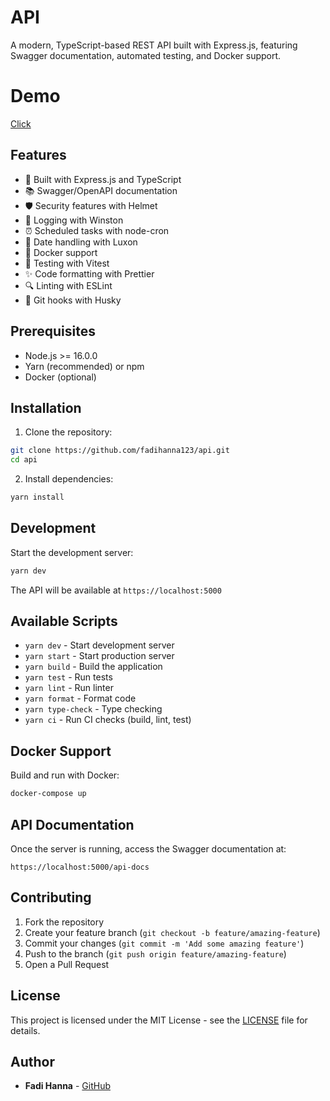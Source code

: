 # API

A modern, TypeScript-based REST API built with Express.js, featuring Swagger documentation, automated testing, and Docker support.

# Demo
[Click](https://api-lqzfm.sevalla.app/api/users)

## Features

- 🚀 Built with Express.js and TypeScript
- 📚 Swagger/OpenAPI documentation
- 🛡️ Security features with Helmet
- 📝 Logging with Winston
- ⏰ Scheduled tasks with node-cron
- 📅 Date handling with Luxon
- 🐳 Docker support
- 🧪 Testing with Vitest
- ✨ Code formatting with Prettier
- 🔍 Linting with ESLint
- 🐶 Git hooks with Husky

## Prerequisites

- Node.js >= 16.0.0
- Yarn (recommended) or npm
- Docker (optional)

## Installation

1. Clone the repository:
```bash
git clone https://github.com/fadihanna123/api.git
cd api
```

2. Install dependencies:
```bash
yarn install
```

## Development

Start the development server:
```bash
yarn dev
```

The API will be available at `https://localhost:5000`

## Available Scripts

- `yarn dev` - Start development server
- `yarn start` - Start production server
- `yarn build` - Build the application
- `yarn test` - Run tests
- `yarn lint` - Run linter
- `yarn format` - Format code
- `yarn type-check` - Type checking
- `yarn ci` - Run CI checks (build, lint, test)

## Docker Support

Build and run with Docker:
```bash
docker-compose up
```

## API Documentation

Once the server is running, access the Swagger documentation at:
```
https://localhost:5000/api-docs
```

## Contributing

1. Fork the repository
2. Create your feature branch (`git checkout -b feature/amazing-feature`)
3. Commit your changes (`git commit -m 'Add some amazing feature'`)
4. Push to the branch (`git push origin feature/amazing-feature`)
5. Open a Pull Request

## License

This project is licensed under the MIT License - see the [LICENSE](LICENSE) file for details.

## Author

- **Fadi Hanna** - [GitHub](https://github.com/fadihanna123)
